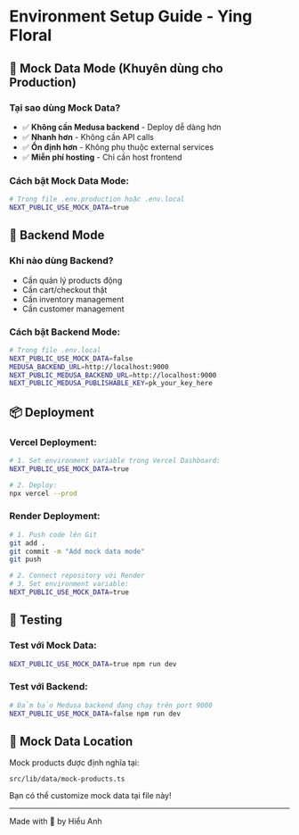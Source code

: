 # Environment Setup Guide - Ying Floral

## 🌸 Mock Data Mode (Khuyên dùng cho Production)

### Tại sao dùng Mock Data?
- ✅ **Không cần Medusa backend** - Deploy dễ dàng hơn
- ✅ **Nhanh hơn** - Không cần API calls
- ✅ **Ổn định hơn** - Không phụ thuộc external services
- ✅ **Miễn phí hosting** - Chỉ cần host frontend

### Cách bật Mock Data Mode:

```bash
# Trong file .env.production hoặc .env.local
NEXT_PUBLIC_USE_MOCK_DATA=true
```

## 🔧 Backend Mode

### Khi nào dùng Backend?
- Cần quản lý products động
- Cần cart/checkout thật
- Cần inventory management
- Cần customer management

### Cách bật Backend Mode:

```bash
# Trong file .env.local
NEXT_PUBLIC_USE_MOCK_DATA=false
MEDUSA_BACKEND_URL=http://localhost:9000
NEXT_PUBLIC_MEDUSA_BACKEND_URL=http://localhost:9000
NEXT_PUBLIC_MEDUSA_PUBLISHABLE_KEY=pk_your_key_here
```

## 📦 Deployment

### Vercel Deployment:
```bash
# 1. Set environment variable trong Vercel Dashboard:
NEXT_PUBLIC_USE_MOCK_DATA=true

# 2. Deploy:
npx vercel --prod
```

### Render Deployment:
```bash
# 1. Push code lên Git
git add .
git commit -m "Add mock data mode"
git push

# 2. Connect repository với Render
# 3. Set environment variable:
NEXT_PUBLIC_USE_MOCK_DATA=true
```

## 🧪 Testing

### Test với Mock Data:
```bash
NEXT_PUBLIC_USE_MOCK_DATA=true npm run dev
```

### Test với Backend:
```bash
# Đảm bảo Medusa backend đang chạy trên port 9000
NEXT_PUBLIC_USE_MOCK_DATA=false npm run dev
```

## 📝 Mock Data Location

Mock products được định nghĩa tại:
```
src/lib/data/mock-products.ts
```

Bạn có thể customize mock data tại file này!

---

Made with 🌸 by Hiểu Anh
